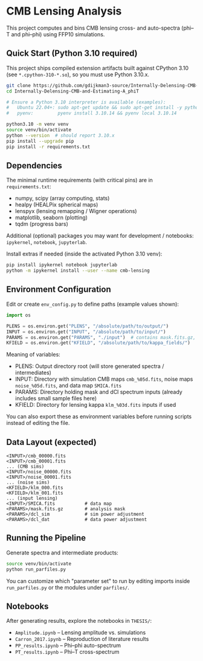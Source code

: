 # CMB Lensing Analysis

This project computes and bins CMB lensing cross- and auto-spectra (phi–T and phi–phi) using FFP10 simulations.

## Quick Start (Python 3.10 required)

This project ships compiled extension artifacts built against CPython 3.10 (see `*.cpython-310-*.so`), so you must use Python 3.10.x.

```bash
git clone https://github.com/gdijkman3-source/Internally-Delensing-CMB-and-Estimating-A_phiT.git
cd Internally-Delensing-CMB-and-Estimating-A_phiT

# Ensure a Python 3.10 interpreter is available (examples):
#   Ubuntu 22.04+: sudo apt-get update && sudo apt-get install -y python3.10 python3.10-venv
#   pyenv:         pyenv install 3.10.14 && pyenv local 3.10.14

python3.10 -m venv venv
source venv/bin/activate
python --version  # should report 3.10.x
pip install --upgrade pip
pip install -r requirements.txt
```

## Dependencies

The minimal runtime requirements (with critical pins) are in `requirements.txt`:

- numpy, scipy (array computing, stats)
- healpy (HEALPix spherical maps)
- lenspyx (lensing remapping / Wigner operations)
- matplotlib, seaborn (plotting)
- tqdm (progress bars)

Additional (optional) packages you may want for development / notebooks: `ipykernel`, `notebook`, `jupyterlab`.

Install extras if needed (inside the activated Python 3.10 venv):
```bash
pip install ipykernel notebook jupyterlab
python -m ipykernel install --user --name cmb-lensing
```

## Environment Configuration

Edit or create `env_config.py` to define paths (example values shown):
```python
import os

PLENS = os.environ.get("PLENS", "/absolute/path/to/output/")
INPUT = os.environ.get("INPUT", "/absolute/path/to/input/")
PARAMS = os.environ.get("PARAMS", "./input")  # contains mask.fits.gz, dcl_sim, dcl_dat
KFIELD = os.environ.get("KFIELD", "/absolute/path/to/kappa_fields/")
```

Meaning of variables:
- PLENS: Output directory root (will store generated spectra / intermediates)
- INPUT: Directory with simulation CMB maps `cmb_%05d.fits`, noise maps `noise_%05d.fits`, and data map `SMICA.fits`
- PARAMS: Directory holding mask and dCl spectrum inputs (already includes small sample files here)
- KFIELD: Directory for lensing kappa `klm_%03d.fits` inputs if used

You can also export these as environment variables before running scripts instead of editing the file.

## Data Layout (expected)

```
<INPUT>/cmb_00000.fits
<INPUT>/cmb_00001.fits
... (CMB sims)
<INPUT>/noise_00000.fits
<INPUT>/noise_00001.fits
... (noise sims)
<KFIELD>/klm_000.fits
<KFIELD>/klm_001.fits
... (input lensing)
<INPUT>/SMICA.fits           # data map
<PARAMS>/mask.fits.gz        # analysis mask
<PARAMS>/dcl_sim             # sim power adjustment
<PARAMS>/dcl_dat             # data power adjustment
```

## Running the Pipeline

Generate spectra and intermediate products:
```bash
source venv/bin/activate
python run_parfiles.py
```

You can customize which "parameter set" to run by editing imports inside `run_parfiles.py` or the modules under `parfiles/`.

## Notebooks

After generating results, explore the notebooks in `THESIS/`:
- `Amplitude.ipynb` – Lensing amplitude vs. simulations
- `Carron_2017.ipynb` – Reproduction of literature results
- `PP_results.ipynb` – Phi–phi auto-spectrum
- `PT_results.ipynb` – Phi–T cross-spectrum
